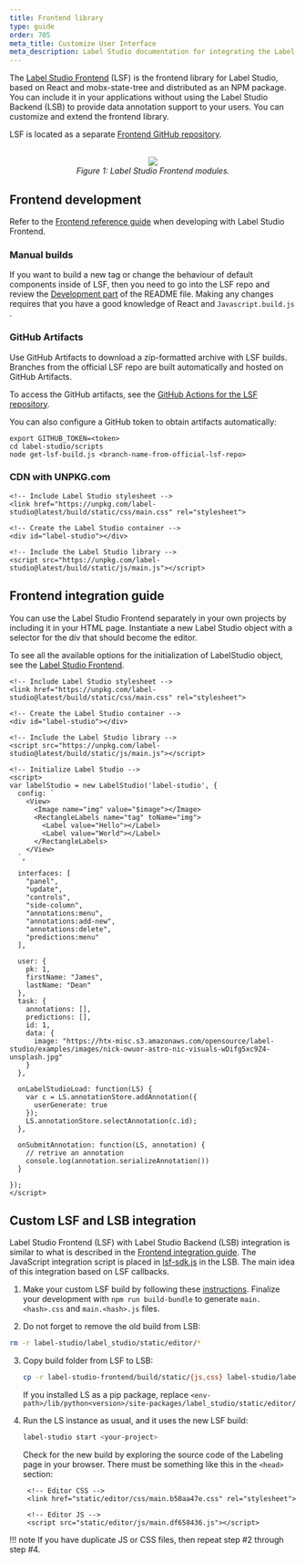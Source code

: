 ```yaml
---
title: Frontend library
type: guide
order: 705
meta_title: Customize User Interface
meta_description: Label Studio documentation for integrating the Label Studio frontend interface into your own machine learning or data labeling application workflow.
---
```


The [Label Studio Frontend](https://github.com/heartexlabs/label-studio-frontend) (LSF) is the frontend library for Label Studio, based on React and mobx-state-tree and distributed as an NPM package. You can include it in your applications without using the Label Studio Backend (LSB) to provide data annotation support to your users. You can customize and extend the frontend library. 

LSF is located as a separate [Frontend GitHub repository](https://github.com/heartexlabs/label-studio-frontend).

<br>
<div style="margin:auto; text-align:center;"><img src="/images/LSF-modules.png" style="opacity: 0.9"/></div>
<center><i>Figure 1: Label Studio Frontend modules.</i></center>


## Frontend development 

Refer to the [Frontend reference guide](frontend_reference.html) when developing with Label Studio Frontend. 

### Manual builds

If you want to build a new tag or change the behaviour of default components inside of LSF, then you need to go into the LSF repo and review the [Development part](https://github.com/heartexlabs/label-studio-frontend#development) of the README file. Making any changes requires that you have a good knowledge of React and `Javascript.build.js` <branch-name-from-official-lsf-repo>.

### GitHub Artifacts

Use GitHub Artifacts to download a zip-formatted archive with LSF builds. Branches from the official LSF repo are built automatically and hosted on GitHub Artifacts. 

To access the GitHub artifacts, see the [GitHub Actions for the LSF repository](https://github.com/heartexlabs/label-studio-frontend/actions).

You can also configure a GitHub token to obtain artifacts automatically:
```
export GITHUB_TOKEN=<token>
cd label-studio/scripts
node get-lsf-build.js <branch-name-from-official-lsf-repo>
```

### CDN with UNPKG.com

```xhtml
<!-- Include Label Studio stylesheet -->
<link href="https://unpkg.com/label-studio@latest/build/static/css/main.css" rel="stylesheet">

<!-- Create the Label Studio container -->
<div id="label-studio"></div>

<!-- Include the Label Studio library -->
<script src="https://unpkg.com/label-studio@latest/build/static/js/main.js"></script>
```


## Frontend integration guide 

You can use the Label Studio Frontend separately in your own projects by including it in your HTML page. Instantiate a new Label Studio object with a selector for the div that should become the editor. 

To see all the available options for the initialization of LabelStudio object, see the [Label Studio Frontend](frontend_reference.html).
    
  ``` xhtml
<!-- Include Label Studio stylesheet -->
<link href="https://unpkg.com/label-studio@latest/build/static/css/main.css" rel="stylesheet">

<!-- Create the Label Studio container -->
<div id="label-studio"></div>

<!-- Include the Label Studio library -->
<script src="https://unpkg.com/label-studio@latest/build/static/js/main.js"></script>

<!-- Initialize Label Studio -->
<script>
  var labelStudio = new LabelStudio('label-studio', {
    config: `
      <View>
        <Image name="img" value="$image"></Image>
        <RectangleLabels name="tag" toName="img">
          <Label value="Hello"></Label>
          <Label value="World"></Label>
        </RectangleLabels>
      </View>
    `,

    interfaces: [
      "panel",
      "update",
      "controls",
      "side-column",
      "annotations:menu",
      "annotations:add-new",
      "annotations:delete",
      "predictions:menu"
    ],

    user: {
      pk: 1,
      firstName: "James",
      lastName: "Dean"
    },
    task: {
      annotations: [],
      predictions: [],
      id: 1,
      data: {
        image: "https://htx-misc.s3.amazonaws.com/opensource/label-studio/examples/images/nick-owuor-astro-nic-visuals-wDifg5xc9Z4-unsplash.jpg"
      }
    },

    onLabelStudioLoad: function(LS) {
      var c = LS.annotationStore.addAnnotation({
        userGenerate: true
      });
      LS.annotationStore.selectAnnotation(c.id);
    }, 

    onSubmitAnnotation: function(LS, annotation) {
      // retrive an annotation 
      console.log(annotation.serializeAnnotation())
    }

  });
</script>
  ```


## Custom LSF and LSB integration

Label Studio Frontend (LSF) with Label Studio Backend (LSB) integration is similar to what is described in the [Frontend integration guide](#Frontend-integration-guide). The JavaScript integration script is placed in [lsf-sdk.js](https://github.com/heartexlabs/label-studio/blob/master/label_studio/static/js/lsf-sdk.js) in the LSB. The main idea of this integration based on LSF callbacks.

1. Make your custom LSF build by following these [instructions](https://github.com/heartexlabs/label-studio-frontend#development). Finalize your development with `npm run build-bundle` to generate `main.<hash>.css` and `main.<hash>.js` files.

2. Do not forget to remove the old build from LSB:
```bash
rm -r label-studio/label_studio/static/editor/*
```

3. Copy build folder from LSF to LSB: 
    ```bash
    cp -r label-studio-frontend/build/static/{js,css} label-studio/label_studio/static/editor/
    ```

    If you installed LS as a pip package, replace `<env-path>/lib/python<version>/site-packages/label_studio/static/editor/`

4. Run the LS instance as usual, and it uses the new LSF build:
    ```bash
    label-studio start <your-project>
    ```
    Check for the new build by exploring the source code of the Labeling page in your browser. There must be something like this in the `<head>` section: 
    
    ```xhtml
     <!-- Editor CSS -->
     <link href="static/editor/css/main.b50aa47e.css" rel="stylesheet">
      
     <!-- Editor JS -->
     <script src="static/editor/js/main.df658436.js"></script>
    ```

!!! note 
    If you have duplicate JS or CSS files, then repeat step #2 through step #4. 

